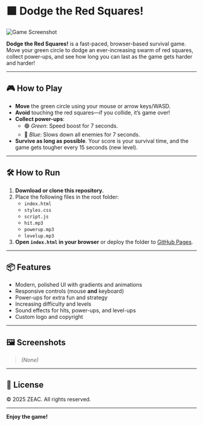 # 🟩 Dodge the Red Squares!

![Game Screenshot](https://user-images.githubusercontent.com/yourusername/your-screenshot.png)

**Dodge the Red Squares!** is a fast-paced, browser-based survival game. Move your green circle to dodge an ever-increasing swarm of red squares, collect power-ups, and see how long you can last as the game gets harder and harder!

---

## 🎮 How to Play

- **Move** the green circle using your mouse or arrow keys/WASD.
- **Avoid** touching the red squares—if you collide, it’s game over!
- **Collect power-ups**:
  - 🟢 *Green*: Speed boost for 7 seconds.
  - 🔵 *Blue*: Slows down all enemies for 7 seconds.
- **Survive as long as possible**. Your score is your survival time, and the game gets tougher every 15 seconds (new level).

---

## 🛠️ How to Run

1. **Download or clone this repository.**
2. Place the following files in the root folder:
   - `index.html`
   - `styles.css`
   - `script.js`
   - `hit.mp3`
   - `powerup.mp3`
   - `levelup.mp3`
3. **Open `index.html` in your browser** or deploy the folder to [GitHub Pages](https://pages.github.com/).

---

## 📦 Features

- Modern, polished UI with gradients and animations
- Responsive controls (mouse **and** keyboard)
- Power-ups for extra fun and strategy
- Increasing difficulty and levels
- Sound effects for hits, power-ups, and level-ups
- Custom logo and copyright

---

## 🖼️ Screenshots

> *(None)*

---

## 📄 License

&copy; 2025 ZEAC. All rights reserved.

---

**Enjoy the game!**
